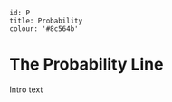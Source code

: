 ````
id: P
title: Probability
colour: '#8c564b'
````

The Probability Line
================

Intro text

